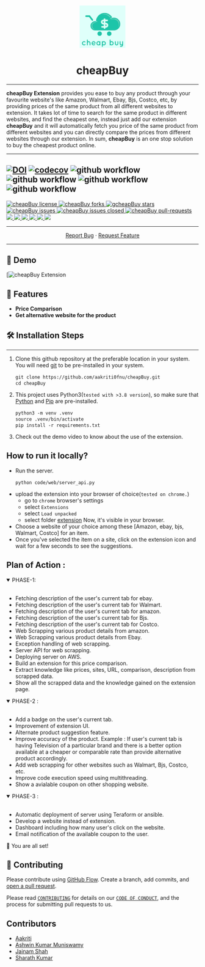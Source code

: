 <p align="center">
  <a href="link-of-our-extension">
    <img alt="GitHub Profile Readme Generator" src="code/extension/images/cheapbuy.png" width="120" />
  </a>
</p>
<h1 align="center">
  cheapBuy
</h1>

---

**cheapBuy Extension** provides you ease to buy any product through your favourite website's like Amazon, Walmart, Ebay, Bjs, Costco, etc, by providing prices of the same product from all different websites to extension. It takes lot of time to search for the same product in different websites, and find the cheapest one, instead just add our extension **cheapBuy** and it will automatically fetch you price of the same product from different websites and you can directly compare the prices from different websites through our extension. In sum, **cheapBuy** is an one stop solution to buy the cheapest product online.

---
[![DOI](https://zenodo.org/badge/414851795.svg)](https://zenodo.org/badge/latestdoi/414851795)
[![codecov](https://codecov.io/gh/aakriti0fnu/cheapBuy/branch/main/graph/badge.svg?token=RPMXKRMO59)](https://codecov.io/gh/aakriti0fnu/cheapBuy)
![github workflow](https://github.com/aakriti0fnu/cheapBuy/actions/workflows/unit_test.yml/badge.svg)
![github workflow](https://github.com/aakriti0fnu/cheapBuy/actions/workflows/style_checker.yml/badge.svg)
![github workflow](https://github.com/aakriti0fnu/cheapBuy/actions/workflows/code_cov.yml/badge.svg)
![github workflow](https://github.com/aakriti0fnu/cheapBuy/actions/workflows/close_as_a_feature.yml/badge.svg)
---
<!--Badges-->
<a href="https://github.com/aakriti0fnu/cheapBuy/blob/master/LICENSE" target="blank">
  <img src="https://img.shields.io/github/license/aakriti0fnu/cheapBuy?style=flat-square" alt="cheapBuy license" />
</a>
<a href="https://github.com/aakriti0fnu/cheapBuy/fork" target="blank">
  <img src="https://img.shields.io/github/forks/aakriti0fnu/cheapBuy?style=flat-square" alt="cheapBuy forks" />
</a>
<a href="https://github.com/aakriti0fnu/cheapBuy/stargazers" target="blank">
  <img src="https://img.shields.io/github/stars/aakriti0fnu/cheapBuy?style=flat-square" alt="gcheapBuy stars" />
</a>
<a href="https://github.com/aakriti0fnu/cheapBuy/issues" target="blank">
  <img src="https://img.shields.io/github/issues/aakriti0fnu/cheapBuy?style=flat-square" alt="cheapBuy issues" />
</a>
<a href="https://github.com/aakriti0fnu/cheapBuy/issues" target="blank">
  <img src="https://img.shields.io/github/issues-closed/aakriti0fnu/cheapBuy" alt="cheapBuy issues closed" />
</a>
<a href="https://github.com/aakriti0fnu/cheapBuy/pulls" target="blank">
  <img src="https://img.shields.io/github/issues-pr/aakriti0fnu/cheapBuy?style=flat-square" alt="cheapBuy pull-requests" />
</a>
<a href="https://github.com/aakriti0fnu/cheapBuy/graphs/contributors" alt="Contributors">
  <img src="https://img.shields.io/github/contributors/aakriti0fnu/cheapBuy" />
</a>
<a href="https://github.com/aakriti0fnu/cheapBuy/milestones" alt="milestones">
  <img src="https://img.shields.io/github/milestones/all/aakriti0fnu/cheapBuy" />
</a>
<a href="https://github.com/aakriti0fnu/cheapBuy/graphs/commit-activity" alt="commit activity">
  <img src="https://img.shields.io/github/commit-activity/w/aakriti0fnu/cheapBuy" />
</a>
<a href="https://github.com/aakriti0fnu/cheapBuy/discussions" alt="discussion">
  <img src="https://img.shields.io/github/discussions/aakriti0fnu/cheapBuy" />
</a>
<a href="https://img.shields.io/github/repo-size/aakriti0fnu/cheapBuy" alt="repo size">
  <img src="https://img.shields.io/github/repo-size/aakriti0fnu/cheapBuy" />
</a>
<a href="https://img.shields.io/tokei/lines/github/aakriti0fnu/cheapBuy" alt="total lines">
  <img src="https://img.shields.io/tokei/lines/github/aakriti0fnu/cheapBuy" />
</a>

----
<p align="center">
    <a href="https://github.com/aakriti0fnu/cheapBuy/issues/new/choose">Report Bug</a>
    ·
    <a href="https://github.com/aakriti0fnu/cheapBuy/issues/new/choose">Request Feature</a>
</p>

----
## 🚀 Demo 

[![cheapBuy Extension](https://youtu.be/Qnri93RAxII)
## 🧐 Features
- **Price Comparison**
- **Get alternative website for the product**


## 🛠️ Installation Steps

---
1. Clone this github repository at the preferable location in your system. You will need [git](https://git-scm.com/downloads) to be pre-installed in your system.
    ```
    git clone https://github.com/aakriti0fnu/cheapBuy.git
    cd cheapBuy
    ```
2. This project uses Python3(`tested with >3.8 version`), so make sure that [Python](https://www.python.org/downloads/) and [Pip](https://pip.pypa.io/en/stable/installation/) are pre-installed.
    ```
    python3 -m venv .venv
    source .venv/bin/activate
    pip install -r requirements.txt
    ```
4. Check out the demo video to know about the use of the extension.

## How to run it locally?
- Run the server. 
    ```
    python code/web/server_api.py
    ```
- upload the extension into your browser of choice(`tested on chrome.`)
  - go to `chrome` browser's settings
  - select `Extensions`
  - select `Load unpacked`
  - select folder [extension](./code/extension)
  Now, it's visible in your browser.
- Choose a website of your choice among these [Amazon, ebay, bjs, Walmart, Costco] for an item.
- Once you've selected the item on a site, click on the extension icon and wait for a few seconds to see the suggestions.

    
## Plan of Action :

<details open>
<summary>PHASE-1: </summary>
<br>
<ul>
<li>  Fetching description of the user's current tab for ebay. </li>
<li>  Fetching description of the user's current tab for Walmart. </li>
<li>  Fetching description of the user's current tab for amazon. </li>
<li>  Fetching description of the user's current tab for Bjs. </li>
<li>  Fetching description of the user's current tab for Costco. </li>
<li>  Web Scrapping various product details from amazon. </li>
<li>  Web Scrapping various product details from Ebay. </li>
<li>  Exception handling of web scrapping. </li>
<li>  Server API for web scrapping. </li>
<li>  Deploying server on AWS. </li>
<li>  Build an extension for this price comparison. </li>
<li>  Extract knowledge like prices, sites, URL, comparison, description from scrapped data. </li>
<li>  Show all the scrapped data and the knowledge gained on the extension page. </li>
</ul>
</details>

<details open>
<summary>PHASE-2 :</summary>
<br>
<ul>
<li> Add a badge on the user's current tab. </li>
<li> Improvement of extension UI. </li>
<li> Alternate product suggestion feature. </li>
<li> Improve accuracy of the product. Example : If user's current tab is having Television of a particular brand and there is a better option available at a cheaper or comparable rate than provide alternative product accordingly. </li>
<li> Add web scrapping for other websites such as Walmart, Bjs, Costco, etc. </li>
<li> Improve code execution speed using multithreading. </li>
<li> Show a avialable coupon on other shopping website. </li>
</ul>
</details>

<details open>
<summary>PHASE-3 :</summary>
<br>
<ul>
<li> Automatic deployment of server using Teraform or ansible. </li>
<li> Develop a website instead of extension. </li>
<li> Dashboard including how many user's click on the website. </li>
<li> Email notification of the available coupon to the user. </li>
</ul>
</details>

🌟 You are all set!

## 🍰 Contributing
Please contribute using [GitHub Flow](https://guides.github.com/introduction/flow). Create a branch, add commits, and [open a pull request](https://github.com/aakriti0fnu/cheapBuy/pulls).

Please read [`CONTRIBUTING`](CONTRIBUTING.md) for details on our [`CODE OF CONDUCT`](CODE_OF_CONDUCT.md), and the process for submitting pull requests to us.

## Contributors

- [Aakriti](https://github.com/aakriti0fnu)
- [Ashwin Kumar Muniswamy](https://github.com/AshwinKumarMuniswamy)
- [Jainam Shah](https://github.com/j-08-shah)
- [Sharath Kumar](https://github.com/sharathKV)
